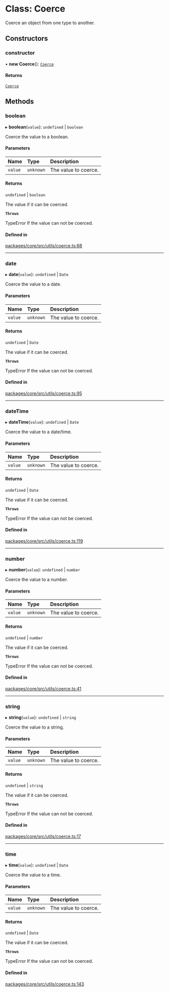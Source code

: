 # Class: Coerce

Coerce an object from one type to another.

## Constructors

### constructor

• **new Coerce**(): [`Coerce`](Coerce.md)

#### Returns

[`Coerce`](Coerce.md)

## Methods

### boolean

▸ **boolean**(`value`): `undefined` \| `boolean`

Coerce the value to a boolean.

#### Parameters

| Name | Type | Description |
| :------ | :------ | :------ |
| `value` | `unknown` | The value to coerce. |

#### Returns

`undefined` \| `boolean`

The value if it can be coerced.

**`Throws`**

TypeError If the value can not be coerced.

#### Defined in

[packages/core/src/utils/coerce.ts:68](https://github.com/gtscio/framework/blob/ed1186b/packages/core/src/utils/coerce.ts#L68)

___

### date

▸ **date**(`value`): `undefined` \| `Date`

Coerce the value to a date.

#### Parameters

| Name | Type | Description |
| :------ | :------ | :------ |
| `value` | `unknown` | The value to coerce. |

#### Returns

`undefined` \| `Date`

The value if it can be coerced.

**`Throws`**

TypeError If the value can not be coerced.

#### Defined in

[packages/core/src/utils/coerce.ts:95](https://github.com/gtscio/framework/blob/ed1186b/packages/core/src/utils/coerce.ts#L95)

___

### dateTime

▸ **dateTime**(`value`): `undefined` \| `Date`

Coerce the value to a date/time.

#### Parameters

| Name | Type | Description |
| :------ | :------ | :------ |
| `value` | `unknown` | The value to coerce. |

#### Returns

`undefined` \| `Date`

The value if it can be coerced.

**`Throws`**

TypeError If the value can not be coerced.

#### Defined in

[packages/core/src/utils/coerce.ts:119](https://github.com/gtscio/framework/blob/ed1186b/packages/core/src/utils/coerce.ts#L119)

___

### number

▸ **number**(`value`): `undefined` \| `number`

Coerce the value to a number.

#### Parameters

| Name | Type | Description |
| :------ | :------ | :------ |
| `value` | `unknown` | The value to coerce. |

#### Returns

`undefined` \| `number`

The value if it can be coerced.

**`Throws`**

TypeError If the value can not be coerced.

#### Defined in

[packages/core/src/utils/coerce.ts:41](https://github.com/gtscio/framework/blob/ed1186b/packages/core/src/utils/coerce.ts#L41)

___

### string

▸ **string**(`value`): `undefined` \| `string`

Coerce the value to a string.

#### Parameters

| Name | Type | Description |
| :------ | :------ | :------ |
| `value` | `unknown` | The value to coerce. |

#### Returns

`undefined` \| `string`

The value if it can be coerced.

**`Throws`**

TypeError If the value can not be coerced.

#### Defined in

[packages/core/src/utils/coerce.ts:17](https://github.com/gtscio/framework/blob/ed1186b/packages/core/src/utils/coerce.ts#L17)

___

### time

▸ **time**(`value`): `undefined` \| `Date`

Coerce the value to a time.

#### Parameters

| Name | Type | Description |
| :------ | :------ | :------ |
| `value` | `unknown` | The value to coerce. |

#### Returns

`undefined` \| `Date`

The value if it can be coerced.

**`Throws`**

TypeError If the value can not be coerced.

#### Defined in

[packages/core/src/utils/coerce.ts:143](https://github.com/gtscio/framework/blob/ed1186b/packages/core/src/utils/coerce.ts#L143)
